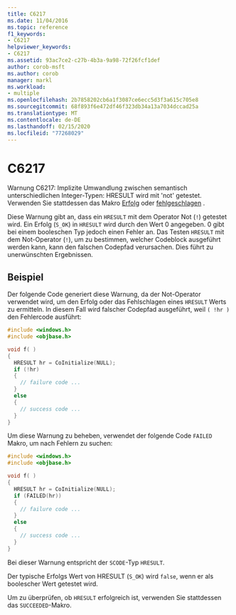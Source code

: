 ```yaml
---
title: C6217
ms.date: 11/04/2016
ms.topic: reference
f1_keywords:
- C6217
helpviewer_keywords:
- C6217
ms.assetid: 93ac7ce2-c27b-4b3a-9a98-72f26fcf1def
author: corob-msft
ms.author: corob
manager: markl
ms.workload:
- multiple
ms.openlocfilehash: 2b7858202cb6a1f3087ce6ecc5d3f3a615c705e8
ms.sourcegitcommit: 68f893f6e472df46f323db34a13a7034dccad25a
ms.translationtype: MT
ms.contentlocale: de-DE
ms.lasthandoff: 02/15/2020
ms.locfileid: "77268029"
---
```

# <a name="c6217"></a>C6217

Warnung C6217: Implizite Umwandlung zwischen semantisch unterschiedlichen Integer-Typen: HRESULT wird mit 'not' getestet. Verwenden Sie stattdessen das Makro [Erfolg](/windows/desktop/api/winerror/nf-winerror-succeeded) oder [fehlgeschlagen](/windows/desktop/api/winerror/nf-winerror-failed) .

Diese Warnung gibt an, dass ein `HRESULT` mit dem Operator Not (`!`) getestet wird. Ein Erfolg (`S_OK`) in `HRESULT` wird durch den Wert 0 angegeben. 0 gibt bei einem booleschen Typ jedoch einen Fehler an. Das Testen `HRESULT` mit dem Not-Operator (`!`), um zu bestimmen, welcher Codeblock ausgeführt werden kann, kann den falschen Codepfad verursachen. Dies führt zu unerwünschten Ergebnissen.

## <a name="example"></a>Beispiel

Der folgende Code generiert diese Warnung, da der Not-Operator verwendet wird, um den Erfolg oder das Fehlschlagen eines `HRESULT` Werts zu ermitteln. In diesem Fall wird falscher Codepfad ausgeführt, weil `( !hr )` den Fehlercode ausführt:

```cpp
#include <windows.h>
#include <objbase.h>

void f( )
{
  HRESULT hr = CoInitialize(NULL);
  if (!hr)
  {
    // failure code ...
  }
  else
  {
    // success code ...
  }
}
```

Um diese Warnung zu beheben, verwendet der folgende Code `FAILED` Makro, um nach Fehlern zu suchen:

```cpp
#include <windows.h>
#include <objbase.h>

void f( )
{
  HRESULT hr = CoInitialize(NULL);
  if (FAILED(hr))
  {
    // failure code ...
  }
  else
  {
    // success code ...
  }
}
```

Bei dieser Warnung entspricht der `SCODE`-Typ `HRESULT`.

Der typische Erfolgs Wert von HRESULT (`S_OK`) wird `false`, wenn er als boolescher Wert getestet wird.

Um zu überprüfen, ob `HRESULT` erfolgreich ist, verwenden Sie stattdessen das `SUCCEEDED`-Makro.
